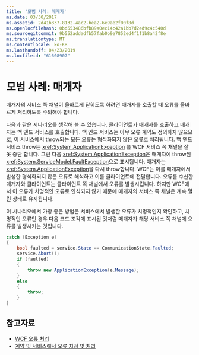 ```yaml
---
title: '모범 사례: 매개자'
ms.date: 03/30/2017
ms.assetid: 2d41b337-8132-4ac2-bea2-6e9ae2f00f8d
ms.openlocfilehash: 0bd553486bfb89a0ec14c42a1bb7d2ed9c4c540d
ms.sourcegitcommit: 9b552addadfb57fab0b9e7852ed4f1f1b8a42f8e
ms.translationtype: MT
ms.contentlocale: ko-KR
ms.lasthandoff: 04/23/2019
ms.locfileid: "61608907"
---
```

# <a name="best-practices-intermediaries"></a>모범 사례: 매개자
매개자의 서비스 쪽 채널이 올바르게 닫히도록 하려면 매개자를 호출할 때 오류를 올바르게 처리하도록 주의해야 합니다.  
  
 다음과 같은 시나리오를 생각해 볼 수 있습니다. 클라이언트가 매개자를 호출하고 매개자는 백 엔드 서비스를 호출합니다.  백 엔드 서비스는 아무 오류 계약도 정의하지 않으므로, 이 서비스에서 throw되는 모든 오류는 형식화되지 않은 오류로 처리됩니다.  백 엔드 서비스 throw는 <xref:System.ApplicationException> 를 WCF 서비스 쪽 채널을 잘못 중단 합니다. 그런 다음 <xref:System.ApplicationException>은 매개자에 throw된 <xref:System.ServiceModel.FaultException>으로 표시됩니다. 매개자는 <xref:System.ApplicationException>을 다시 throw합니다. WCF는 이를 매개자에서 발생한 형식화되지 않은 오류로 해석하고 이를 클라이언트에 전달합니다. 오류를 수신한 매개자와 클라이언트는 클라이언트 쪽 채널에서 오류를 발생시킵니다. 하지만 WCF에서 이 오류가 치명적인 오류로 인식되지 않기 때문에 매개자의 서비스 쪽 채널은 계속 열린 상태로 유지됩니다.  
  
 이 시나리오에서 가장 좋은 방법은 서비스에서 발생한 오류가 치명적인지 확인하고, 치명적인 오류인 경우 다음 코드 조각에 표시된 것처럼 매개자가 해당 서비스 쪽 채널에 오류를 발생시키는 것입니다.  
  
```csharp  
catch (Exception e)  
{  
    bool faulted = service.State == CommunicationState.Faulted;  
    service.Abort();  
    if (faulted)  
    {  
        throw new ApplicationException(e.Message);  
    }  
    else  
    {  
        throw;  
    }  
}  
```  
  
## <a name="see-also"></a>참고자료

- [WCF 오류 처리](../../../docs/framework/wcf/wcf-error-handling.md)
- [계약 및 서비스에서 오류 지정 및 처리](../../../docs/framework/wcf/specifying-and-handling-faults-in-contracts-and-services.md)
